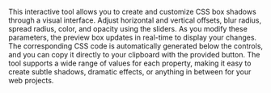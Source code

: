This interactive tool allows you to create and customize CSS box shadows through a visual interface. Adjust horizontal and vertical offsets, blur radius, spread radius, color, and opacity using the sliders. As you modify these parameters, the preview box updates in real-time to display your changes. The corresponding CSS code is automatically generated below the controls, and you can copy it directly to your clipboard with the provided button. The tool supports a wide range of values for each property, making it easy to create subtle shadows, dramatic effects, or anything in between for your web projects.

<!-- Generated from commit: 44e0b09ad71ab22503ccf7edc0dbbec209bb2e05 -->